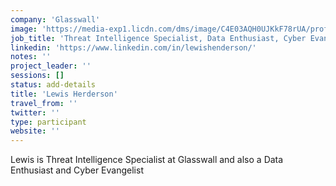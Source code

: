 ```yaml
---
company: 'Glasswall'
image: 'https://media-exp1.licdn.com/dms/image/C4E03AQH0UJKkF78rUA/profile-displayphoto-shrink_200_200/0?e=1588204800&v=beta&t=LIvKZVWcEJ6JKsRwrHf87hHtRZ_iFmwXK00lVdYBNf4'
job_title: 'Threat Intelligence Specialist, Data Enthusiast, Cyber Evangelist'
linkedin: 'https://www.linkedin.com/in/lewishenderson/'
notes: ''
project_leader: ''
sessions: []
status: add-details
title: 'Lewis Herderson'
travel_from: ''
twitter: ''
type: participant
website: ''
---
```

Lewis is Threat Intelligence Specialist at Glasswall and also a Data Enthusiast and Cyber Evangelist 